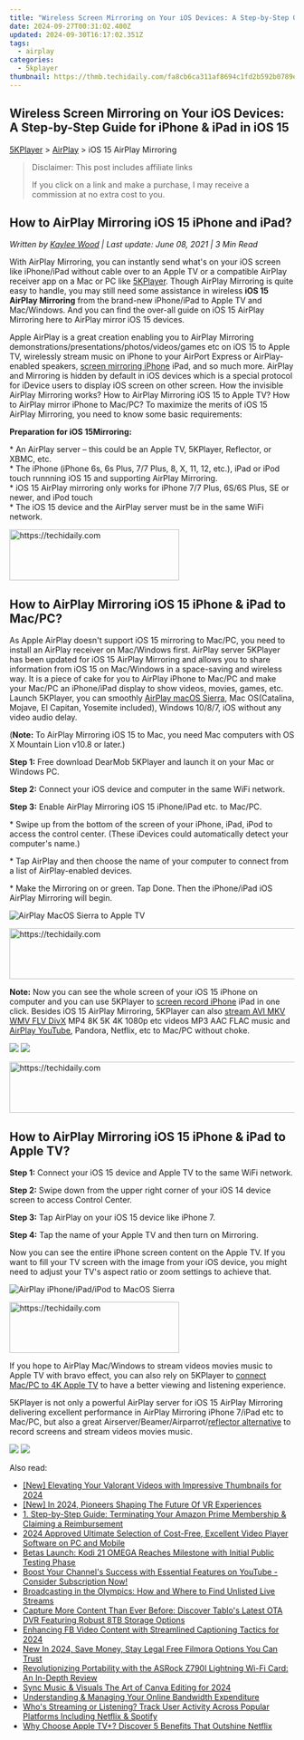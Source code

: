 ```yaml
---
title: "Wireless Screen Mirroring on Your iOS Devices: A Step-by-Step Guide for iPhone & iPad in iOS 15"
date: 2024-09-27T00:31:02.400Z
updated: 2024-09-30T16:17:02.351Z
tags:
  - airplay
categories:
  - 5kplayer
thumbnail: https://thmb.techidaily.com/fa8cb6ca311af8694c1fd2b592b0789e69f6337924778efc705315343e4f909c.jpg
---
```


## Wireless Screen Mirroring on Your iOS Devices: A Step-by-Step Guide for iPhone & iPad in iOS 15

[5KPlayer](https://tools.techidaily.com/5kplayer/products/) \> [AirPlay](https://tools.techidaily.com/5kplayer/airplay/) \> iOS 15 AirPlay Mirroring

>  Disclaimer: This post includes affiliate links
>
>  If you click on a link and make a purchase, I may receive a commission at no extra cost to you.
>

## How to AirPlay Mirroring iOS 15 iPhone and iPad?

 _Written by [Kaylee Wood](https://www.quora.com/profile/Amanda-Hu-21) | Last update: June 08, 2021 | 3 Min Read_

With AirPlay Mirroring, you can instantly send what's on your iOS screen like iPhone/iPad without cable over to an Apple TV or a compatible AirPlay receiver app on a Mac or PC like [5KPlayer](https://tools.techidaily.com/5kplayer/products/). Though AirPlay Mirroring is quite easy to handle, you may still need some assistance in wireless **iOS 15 AirPlay Mirroring** from the brand-new iPhone/iPad to Apple TV and Mac/Windows. And you can find the over-all guide on iOS 15 AirPlay Mirroring here to AirPlay mirror iOS 15 devices.

Apple AirPlay is a great creation enabling you to AirPlay Mirroring demonstrations/presentations/photos/videos/games etc on iOS 15 to Apple TV, wirelessly stream music on iPhone to your AirPort Express or AirPlay-enabled speakers, [screen mirroring iPhone](https://tools.techidaily.com/5kplayer/airplay/) iPad, and so much more. AirPlay and Mirroring is hidden by default in iOS devices which is a special protocol for iDevice users to display iOS screen on other screen. How the invisible AirPlay Mirroring works? How to AirPlay Mirroring iOS 15 to Apple TV? How to AirPlay mirror iPhone to Mac/PC? To maximize the merits of iOS 15 AirPlay Mirroring, you need to know some basic requirements:

**Preparation for iOS 15Mirroring:**

\* An AirPlay server – this could be an Apple TV, 5KPlayer, Reflector, or XBMC, etc.  
\* The iPhone (iPhone 6s, 6s Plus, 7/7 Plus, 8, X, 11, 12, etc.), iPad or iPod touch runnning iOS 15 and supporting AirPlay Mirroring.   
\* iOS 15 AirPlay mirroring only works for iPhone 7/7 Plus, 6S/6S Plus, SE or newer, and iPod touch  
\* The iOS 15 device and the AirPlay server must be in the same WiFi network.

<!-- affiliate ads begin -->
<a href="https://aligracehair.sjv.io/c/5597632/1925468/19272" target="_top" id="1925468">
  <img src="//a.impactradius-go.com/display-ad/19272-1925468" border="0" alt="https://techidaily.com" width="300" height="90"/>
</a>
<img height="0" width="0" src="https://aligracehair.sjv.io/i/5597632/1925468/19272" style="position:absolute;visibility:hidden;" border="0" />
<!-- affiliate ads end -->

## How to AirPlay Mirroring iOS 15 iPhone & iPad to Mac/PC?

As Apple AirPlay doesn't support iOS 15 mirroring to Mac/PC, you need to install an AirPlay receiver on Mac/Windows first. AirPlay server 5KPlayer has been updated for iOS 15 AirPlay Mirroring and allows you to share information from iOS 15 on Mac/Windows in a space-saving and wireless way. It is a piece of cake for you to AirPlay iPhone to Mac/PC and make your Mac/PC an iPhone/iPad display to show videos, movies, games, etc. Launch 5KPlayer, you can smoothly [AirPlay macOS Sierra](https://tools.techidaily.com/5kplayer/airplay/), Mac OS(Catalina, Mojave, El Capitan, Yosemite included), Windows 10/8/7, iOS without any video audio delay.

(**Note:** To AirPlay Mirroring iOS 15 to Mac, you need Mac computers with OS X Mountain Lion v10.8 or later.)

 **Step 1:** Free download DearMob 5KPlayer and launch it on your Mac or Windows PC.

**Step 2:** Connect your iOS device and computer in the same WiFi network.

**Step 3:** Enable AirPlay Mirroring iOS 15 iPhone/iPad etc. to Mac/PC.

\* Swipe up from the bottom of the screen of your iPhone, iPad, iPod to access the control center. (These iDevices could automatically detect your computer's name.)

\* Tap AirPlay and then choose the name of your computer to connect from a list of AirPlay-enabled devices.

\* Make the Mirroring on or green. Tap Done. Then the iPhone/iPad iOS AirPlay Mirroring will begin.

![AirPlay MacOS Sierra to Apple TV](https://www.5kplayer.com/airplay/img/airplay-mirroring-ios-11.jpg) 

<!-- affiliate ads begin -->
<a href="https://aligracehair.sjv.io/c/5597632/2027181/19272" target="_top" id="2027181">
  <img src="//a.impactradius-go.com/display-ad/19272-2027181" border="0" alt="https://techidaily.com" width="728" height="90"/>
</a>
<img height="0" width="0" src="https://aligracehair.sjv.io/i/5597632/2027181/19272" style="position:absolute;visibility:hidden;" border="0" />
<!-- affiliate ads end -->

**Note:** Now you can see the whole screen of your iOS 15 iPhone on computer and you can use 5KPlayer to [screen record iPhone](https://tools.techidaily.com/5kplayer/airplay/) iPad in one click. Besides iOS 15 AirPlay Mirroring, 5KPlayer can also [stream AVI MKV WMV FLV DivX](https://tools.techidaily.com/5kplayer/airplay/) MP4 8K 5K 4K 1080p etc videos MP3 AAC FLAC music and [AirPlay YouTube](https://tools.techidaily.com/5kplayer/airplay/), Pandora, Netflix, etc to Mac/PC without choke. 

[![](https://www.5kplayer.com/airplay/../button/freedownbackmac.png)](https://tools.techidaily.com/5kplayer/products/) [![](https://www.5kplayer.com/airplay/../button/freedownwhitewin.png)](https://tools.techidaily.com/5kplayer/products/) 

<!-- affiliate ads begin -->
<a href="https://ephamedtechinc.pxf.io/c/5597632/2136614/26400" target="_top" id="2136614">
  <img src="//a.impactradius-go.com/display-ad/26400-2136614" border="0" alt="https://techidaily.com" width="728" height="90"/>
</a>
<img height="0" width="0" src="https://ephamedtechinc.pxf.io/i/5597632/2136614/26400" style="position:absolute;visibility:hidden;" border="0" />
<!-- affiliate ads end -->

## How to AirPlay Mirroring iOS 15 iPhone & iPad to Apple TV?

**Step 1:** Connect your iOS 15 device and Apple TV to the same WiFi network.

**Step 2:** Swipe down from the upper right corner of your iOS 14 device screen to access Control Center. 

**Step 3:** Tap AirPlay on your iOS 15 device like iPhone 7.

**Step 4:** Tap the name of your Apple TV and then turn on Mirroring.

Now you can see the entire iPhone screen content on the Apple TV. If you want to fill your TV screen with the image from your iOS device, you might need to adjust your TV's aspect ratio or zoom settings to achieve that.

![AirPlay iPhone/iPad/iPod to MacOS Sierra](https://www.5kplayer.com/airplay/img/mirror-ipad-to-appletv.jpg) 

<!-- affiliate ads begin -->
<a href="https://aligracehair.sjv.io/c/5597632/1902289/19272" target="_top" id="1902289">
  <img src="//a.impactradius-go.com/display-ad/19272-1902289" border="0" alt="https://techidaily.com" width="300" height="90"/>
</a>
<img height="0" width="0" src="https://aligracehair.sjv.io/i/5597632/1902289/19272" style="position:absolute;visibility:hidden;" border="0" />
<!-- affiliate ads end -->

If you hope to AirPlay Mac/Windows to stream videos movies music to Apple TV with bravo effect, you can also rely on 5KPlayer to [connect Mac/PC to 4K Apple TV](https://tools.techidaily.com/5kplayer/airplay/) to have a better viewing and listening experience.

5KPlayer is not only a powerful AirPlay server for iOS 15 AirPlay Mirroring delivering excellent performance in AirPlay Mirroring iPhone 7/iPad etc to Mac/PC, but also a great Airserver/Beamer/Airparrot/[reflector alternative](https://tools.techidaily.com/5kplayer/airplay/) to record screens and stream videos movies music. 

[![](https://www.5kplayer.com/airplay/../button/freedownbackmac.png)](https://tools.techidaily.com/5kplayer/products/) [![](https://www.5kplayer.com/airplay/../button/freedownwhitewin.png)](https://tools.techidaily.com/5kplayer/products/)

<ins class="adsbygoogle"
     style="display:block"
     data-ad-format="autorelaxed"
     data-ad-client="ca-pub-7571918770474297"
     data-ad-slot="1223367746"></ins>

<ins class="adsbygoogle"
     style="display:block"
     data-ad-client="ca-pub-7571918770474297"
     data-ad-slot="8358498916"
     data-ad-format="auto"
     data-full-width-responsive="true"></ins>

<span class="atpl-alsoreadstyle">Also read:</span>
<div><ul>
<li><a href="https://facebook-video-share.techidaily.com/new-elevating-your-valorant-videos-with-impressive-thumbnails-for-2024/"><u>[New] Elevating Your Valorant Videos with Impressive Thumbnails for 2024</u></a></li>
<li><a href="https://fox-http.techidaily.com/new-in-2024-pioneers-shaping-the-future-of-vr-experiences/"><u>[New] In 2024, Pioneers Shaping The Future Of VR Experiences</u></a></li>
<li><a href="https://media-tips.techidaily.com/1-step-by-step-guide-terminating-your-amazon-prime-membership-and-claiming-a-reimbursement/"><u>1. Step-by-Step Guide: Terminating Your Amazon Prime Membership & Claiming a Reimbursement</u></a></li>
<li><a href="https://fox-boxes.techidaily.com/2024-approved-ultimate-selection-of-cost-free-excellent-video-player-software-on-pc-and-mobile/"><u>2024 Approved Ultimate Selection of Cost-Free, Excellent Video Player Software on PC and Mobile</u></a></li>
<li><a href="https://media-tips.techidaily.com/betas-launch-kodi-21-omega-reaches-milestone-with-initial-public-testing-phase/"><u>Betas Launch: Kodi 21 OMEGA Reaches Milestone with Initial Public Testing Phase</u></a></li>
<li><a href="https://media-tips.techidaily.com/boost-your-channels-success-with-essential-features-on-youtube-consider-subscription-now/"><u>Boost Your Channel's Success with Essential Features on YouTube - Consider Subscription Now!</u></a></li>
<li><a href="https://media-tips.techidaily.com/broadcasting-in-the-olympics-how-and-where-to-find-unlisted-live-streams/"><u>Broadcasting in the Olympics: How and Where to Find Unlisted Live Streams</u></a></li>
<li><a href="https://media-tips.techidaily.com/capture-more-content-than-ever-before-discover-tablos-latest-ota-dvr-featuring-robust-8tb-storage-options/"><u>Capture More Content Than Ever Before: Discover Tablo's Latest OTA DVR Featuring Robust 8TB Storage Options</u></a></li>
<li><a href="https://facebook-video-recording.techidaily.com/enhancing-fb-video-content-with-streamlined-captioning-tactics-for-2024/"><u>Enhancing FB Video Content with Streamlined Captioning Tactics for 2024</u></a></li>
<li><a href="https://smart-video-creator.techidaily.com/new-in-2024-save-money-stay-legal-free-filmora-options-you-can-trust/"><u>New In 2024, Save Money, Stay Legal Free Filmora Options You Can Trust</u></a></li>
<li><a href="https://hardware-reviews.techidaily.com/revolutionizing-portability-with-the-asrock-z790i-lightning-wi-fi-card-an-in-depth-review/"><u>Revolutionizing Portability with the ASRock Z790I Lightning Wi-Fi Card: An In-Depth Review</u></a></li>
<li><a href="https://some-skills.techidaily.com/sync-music-and-visuals-the-art-of-canva-editing-for-2024/"><u>Sync Music & Visuals The Art of Canva Editing for 2024</u></a></li>
<li><a href="https://tech-recovery.techidaily.com/understanding-and-managing-your-online-bandwidth-expenditure/"><u>Understanding & Managing Your Online Bandwidth Expenditure</u></a></li>
<li><a href="https://media-tips.techidaily.com/whos-streaming-or-listening-track-user-activity-across-popular-platforms-including-netflix-and-spotify/"><u>Who's Streaming or Listening? Track User Activity Across Popular Platforms Including Netflix & Spotify</u></a></li>
<li><a href="https://media-tips.techidaily.com/why-choose-apple-tvplus-discover-5-benefits-that-outshine-netflix/"><u>Why Choose Apple TV+? Discover 5 Benefits That Outshine Netflix</u></a></li>
</ul></div>

